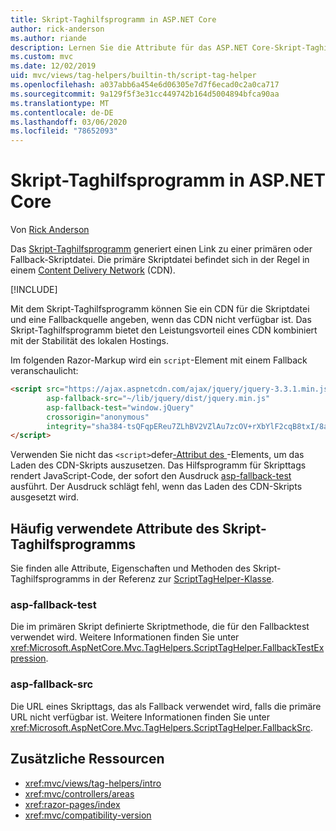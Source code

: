 ```yaml
---
title: Skript-Taghilfsprogramm in ASP.NET Core
author: rick-anderson
ms.author: riande
description: Lernen Sie die Attribute für das ASP.NET Core-Skript-Taghilfsprogramm kennen, und erfahren Sie, welche Rolle jedes Attribut bei der Erweiterung des Verhaltens des HTML-Skripttags spielt.
ms.custom: mvc
ms.date: 12/02/2019
uid: mvc/views/tag-helpers/builtin-th/script-tag-helper
ms.openlocfilehash: a037abb6a454e6d06305e7d7f6ecad0c2a0ca717
ms.sourcegitcommit: 9a129f5f3e31cc449742b164d5004894bfca90aa
ms.translationtype: MT
ms.contentlocale: de-DE
ms.lasthandoff: 03/06/2020
ms.locfileid: "78652093"
---
```

# <a name="script-tag-helper-in-aspnet-core"></a>Skript-Taghilfsprogramm in ASP.NET Core

Von [Rick Anderson](https://twitter.com/RickAndMSFT)

Das [Skript-Taghilfsprogramm](xref:Microsoft.AspNetCore.Mvc.TagHelpers.ScriptTagHelper) generiert einen Link zu einer primären oder Fallback-Skriptdatei. Die primäre Skriptdatei befindet sich in der Regel in einem [Content Delivery Network](/office365/enterprise/content-delivery-networks#what-exactly-is-a-cdn) (CDN).

[!INCLUDE[](~/includes/cdn.md)]

Mit dem Skript-Taghilfsprogramm können Sie ein CDN für die Skriptdatei und eine Fallbackquelle angeben, wenn das CDN nicht verfügbar ist. Das Skript-Taghilfsprogramm bietet den Leistungsvorteil eines CDN kombiniert mit der Stabilität des lokalen Hostings.

Im folgenden Razor-Markup wird ein `script`-Element mit einem Fallback veranschaulicht:

```html
<script src="https://ajax.aspnetcdn.com/ajax/jquery/jquery-3.3.1.min.js"
        asp-fallback-src="~/lib/jquery/dist/jquery.min.js"
        asp-fallback-test="window.jQuery"
        crossorigin="anonymous"
        integrity="sha384-tsQFqpEReu7ZLhBV2VZlAu7zcOV+rXbYlF2cqB8txI/8aZajjp4Bqd+V6D5IgvKT">
</script>
```

Verwenden Sie nicht das `<script>`defer[-Attribut des ](https://developer.mozilla.org/docs/Web/HTML/Element/script)-Elements, um das Laden des CDN-Skripts auszusetzen. Das Hilfsprogramm für Skripttags rendert JavaScript-Code, der sofort den Ausdruck [asp-fallback-test](#asp-fallback-test) ausführt. Der Ausdruck schlägt fehl, wenn das Laden des CDN-Skripts ausgesetzt wird.

## <a name="commonly-used-script-tag-helper-attributes"></a>Häufig verwendete Attribute des Skript-Taghilfsprogramms

Sie finden alle Attribute, Eigenschaften und Methoden des Skript-Taghilfsprogramms in der Referenz zur [ScriptTagHelper-Klasse](xref:Microsoft.AspNetCore.Mvc.TagHelpers.ScriptTagHelper).

### <a name="asp-fallback-test"></a>asp-fallback-test

Die im primären Skript definierte Skriptmethode, die für den Fallbacktest verwendet wird. Weitere Informationen finden Sie unter <xref:Microsoft.AspNetCore.Mvc.TagHelpers.ScriptTagHelper.FallbackTestExpression>.

### <a name="asp-fallback-src"></a>asp-fallback-src

Die URL eines Skripttags, das als Fallback verwendet wird, falls die primäre URL nicht verfügbar ist. Weitere Informationen finden Sie unter <xref:Microsoft.AspNetCore.Mvc.TagHelpers.ScriptTagHelper.FallbackSrc>.

## <a name="additional-resources"></a>Zusätzliche Ressourcen

* <xref:mvc/views/tag-helpers/intro>
* <xref:mvc/controllers/areas>
* <xref:razor-pages/index>
* <xref:mvc/compatibility-version>
